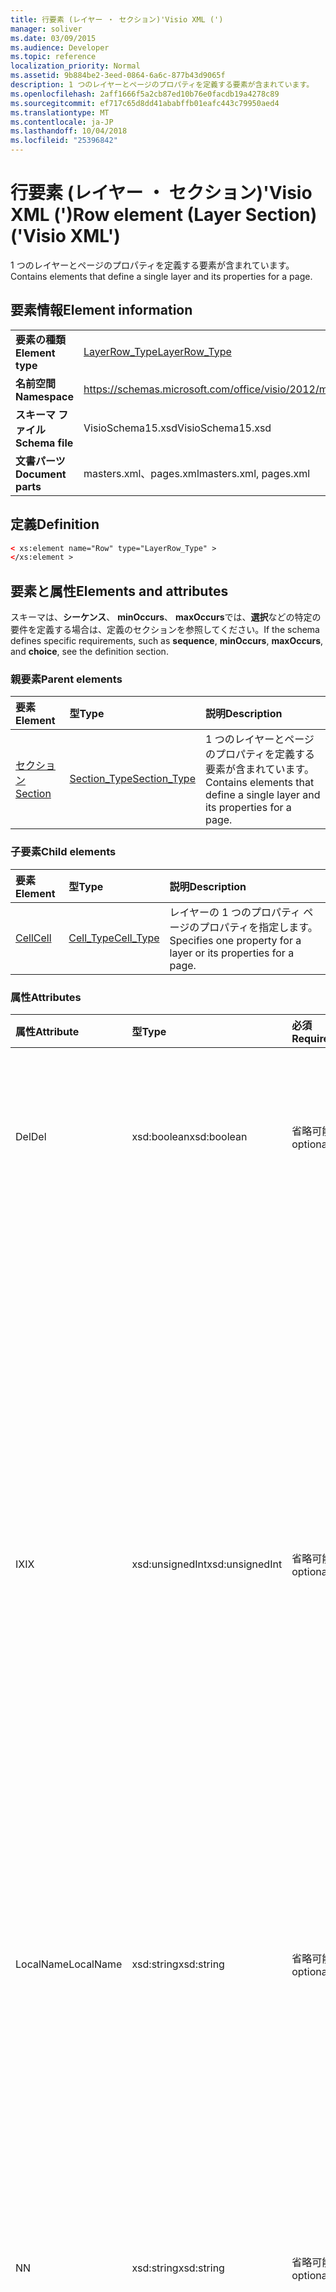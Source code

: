 ```yaml
---
title: 行要素 (レイヤー ・ セクション)'Visio XML (')
manager: soliver
ms.date: 03/09/2015
ms.audience: Developer
ms.topic: reference
localization_priority: Normal
ms.assetid: 9b884be2-3eed-0864-6a6c-877b43d9065f
description: 1 つのレイヤーとページのプロパティを定義する要素が含まれています。
ms.openlocfilehash: 2aff1666f5a2cb87ed10b76e0facdb19a4278c89
ms.sourcegitcommit: ef717c65d8dd41ababffb01eafc443c79950aed4
ms.translationtype: MT
ms.contentlocale: ja-JP
ms.lasthandoff: 10/04/2018
ms.locfileid: "25396842"
---
```

# <a name="row-element-layer-section-visio-xml"></a><span data-ttu-id="e2f96-103">行要素 (レイヤー ・ セクション)'Visio XML (')</span><span class="sxs-lookup"><span data-stu-id="e2f96-103">Row element (Layer Section) ('Visio XML')</span></span>

<span data-ttu-id="e2f96-104">1 つのレイヤーとページのプロパティを定義する要素が含まれています。</span><span class="sxs-lookup"><span data-stu-id="e2f96-104">Contains elements that define a single layer and its properties for a page.</span></span>
  
## <a name="element-information"></a><span data-ttu-id="e2f96-105">要素情報</span><span class="sxs-lookup"><span data-stu-id="e2f96-105">Element information</span></span>

|||
|:-----|:-----|
|<span data-ttu-id="e2f96-106">**要素の種類**</span><span class="sxs-lookup"><span data-stu-id="e2f96-106">**Element type**</span></span> <br/> |[<span data-ttu-id="e2f96-107">LayerRow_Type</span><span class="sxs-lookup"><span data-stu-id="e2f96-107">LayerRow_Type</span></span>](layerrow_type-complextypevisio-xml.md) <br/> |
|<span data-ttu-id="e2f96-108">**名前空間**</span><span class="sxs-lookup"><span data-stu-id="e2f96-108">**Namespace**</span></span> <br/> |https://schemas.microsoft.com/office/visio/2012/main  <br/> |
|<span data-ttu-id="e2f96-109">**スキーマ ファイル**</span><span class="sxs-lookup"><span data-stu-id="e2f96-109">**Schema file**</span></span> <br/> |<span data-ttu-id="e2f96-110">VisioSchema15.xsd</span><span class="sxs-lookup"><span data-stu-id="e2f96-110">VisioSchema15.xsd</span></span>  <br/> |
|<span data-ttu-id="e2f96-111">**文書パーツ**</span><span class="sxs-lookup"><span data-stu-id="e2f96-111">**Document parts**</span></span> <br/> |<span data-ttu-id="e2f96-112">masters.xml、pages.xml</span><span class="sxs-lookup"><span data-stu-id="e2f96-112">masters.xml, pages.xml</span></span>  <br/> |
   
## <a name="definition"></a><span data-ttu-id="e2f96-113">定義</span><span class="sxs-lookup"><span data-stu-id="e2f96-113">Definition</span></span>

```XML
< xs:element name="Row" type="LayerRow_Type" >
</xs:element >
```

## <a name="elements-and-attributes"></a><span data-ttu-id="e2f96-114">要素と属性</span><span class="sxs-lookup"><span data-stu-id="e2f96-114">Elements and attributes</span></span>

<span data-ttu-id="e2f96-115">スキーマは、**シーケンス**、 **minOccurs**、 **maxOccurs**では、**選択**などの特定の要件を定義する場合は、定義のセクションを参照してください。</span><span class="sxs-lookup"><span data-stu-id="e2f96-115">If the schema defines specific requirements, such as **sequence**, **minOccurs**, **maxOccurs**, and **choice**, see the definition section.</span></span> 
  
### <a name="parent-elements"></a><span data-ttu-id="e2f96-116">親要素</span><span class="sxs-lookup"><span data-stu-id="e2f96-116">Parent elements</span></span>

|<span data-ttu-id="e2f96-117">**要素**</span><span class="sxs-lookup"><span data-stu-id="e2f96-117">**Element**</span></span>|<span data-ttu-id="e2f96-118">**型**</span><span class="sxs-lookup"><span data-stu-id="e2f96-118">**Type**</span></span>|<span data-ttu-id="e2f96-119">**説明**</span><span class="sxs-lookup"><span data-stu-id="e2f96-119">**Description**</span></span>|
|:-----|:-----|:-----|
|[<span data-ttu-id="e2f96-120">セクション</span><span class="sxs-lookup"><span data-stu-id="e2f96-120">Section</span></span>](section-element-sheet_type-complextypevisio-xml.md) <br/> |[<span data-ttu-id="e2f96-121">Section_Type</span><span class="sxs-lookup"><span data-stu-id="e2f96-121">Section_Type</span></span>](section_type-complextypevisio-xml.md) <br/> |<span data-ttu-id="e2f96-122">1 つのレイヤーとページのプロパティを定義する要素が含まれています。</span><span class="sxs-lookup"><span data-stu-id="e2f96-122">Contains elements that define a single layer and its properties for a page.</span></span>  <br/> |
   
### <a name="child-elements"></a><span data-ttu-id="e2f96-123">子要素</span><span class="sxs-lookup"><span data-stu-id="e2f96-123">Child elements</span></span>

|<span data-ttu-id="e2f96-124">**要素**</span><span class="sxs-lookup"><span data-stu-id="e2f96-124">**Element**</span></span>|<span data-ttu-id="e2f96-125">**型**</span><span class="sxs-lookup"><span data-stu-id="e2f96-125">**Type**</span></span>|<span data-ttu-id="e2f96-126">**説明**</span><span class="sxs-lookup"><span data-stu-id="e2f96-126">**Description**</span></span>|
|:-----|:-----|:-----|
|[<span data-ttu-id="e2f96-127">Cell</span><span class="sxs-lookup"><span data-stu-id="e2f96-127">Cell</span></span>](cell-element-layer-sectionvisio-xml.md) <br/> |[<span data-ttu-id="e2f96-128">Cell_Type</span><span class="sxs-lookup"><span data-stu-id="e2f96-128">Cell_Type</span></span>](cell_type-complextypevisio-xml.md) <br/> |<span data-ttu-id="e2f96-129">レイヤーの 1 つのプロパティ ページのプロパティを指定します。</span><span class="sxs-lookup"><span data-stu-id="e2f96-129">Specifies one property for a layer or its properties for a page.</span></span>  <br/> |
   
### <a name="attributes"></a><span data-ttu-id="e2f96-130">属性</span><span class="sxs-lookup"><span data-stu-id="e2f96-130">Attributes</span></span>

|<span data-ttu-id="e2f96-131">**属性**</span><span class="sxs-lookup"><span data-stu-id="e2f96-131">**Attribute**</span></span>|<span data-ttu-id="e2f96-132">**型**</span><span class="sxs-lookup"><span data-stu-id="e2f96-132">**Type**</span></span>|<span data-ttu-id="e2f96-133">**必須**</span><span class="sxs-lookup"><span data-stu-id="e2f96-133">**Required**</span></span>|<span data-ttu-id="e2f96-134">**説明**</span><span class="sxs-lookup"><span data-stu-id="e2f96-134">**Description**</span></span>|<span data-ttu-id="e2f96-135">**使用可能な値**</span><span class="sxs-lookup"><span data-stu-id="e2f96-135">**Possible values**</span></span>|
|:-----|:-----|:-----|:-----|:-----|
|<span data-ttu-id="e2f96-136">Del</span><span class="sxs-lookup"><span data-stu-id="e2f96-136">Del</span></span>  <br/> |<span data-ttu-id="e2f96-137">xsd:boolean</span><span class="sxs-lookup"><span data-stu-id="e2f96-137">xsd:boolean</span></span>  <br/> |<span data-ttu-id="e2f96-138">省略可能</span><span class="sxs-lookup"><span data-stu-id="e2f96-138">optional</span></span>  <br/> |<span data-ttu-id="e2f96-139">マスター シェイプから継承される行が削除されたかどうかを指定します。</span><span class="sxs-lookup"><span data-stu-id="e2f96-139">Specifies whether a row that would otherwise be inherited from a master shape has been deleted.</span></span>  <br/> |<span data-ttu-id="e2f96-140">Xsd:boolean の値を入力します。</span><span class="sxs-lookup"><span data-stu-id="e2f96-140">Values of the xsd:boolean type.</span></span>  <br/> |
|<span data-ttu-id="e2f96-141">IX</span><span class="sxs-lookup"><span data-stu-id="e2f96-141">IX</span></span>  <br/> |<span data-ttu-id="e2f96-142">xsd:unsignedInt</span><span class="sxs-lookup"><span data-stu-id="e2f96-142">xsd:unsignedInt</span></span>  <br/> |<span data-ttu-id="e2f96-143">省略可能</span><span class="sxs-lookup"><span data-stu-id="e2f96-143">optional</span></span>  <br/> |<span data-ttu-id="e2f96-144">1 から始まる行の識別子を指定します。</span><span class="sxs-lookup"><span data-stu-id="e2f96-144">Specifies the one-based identifier for the row.</span></span> <span data-ttu-id="e2f96-145">特有である必要があり、同じセクションの他の識別子を超える。IX 属性は、文字、接続、フィールド、FillGradient、ジオメトリ、レイヤー、LineGradient、段落、校閲者、自由、およびタブのセクションでのみ使用します。</span><span class="sxs-lookup"><span data-stu-id="e2f96-145">It should be unqiue and greater than other identifiers in the same section.The IX attribute is only used for the Character, Connection, Field, FillGradient, Geometry, Layer, LineGradient, Paragraph, Reviewer, Scratch, and Tabs sections.</span></span> <span data-ttu-id="e2f96-146">行は、IX または N の属性の 1 つだけ配置できます。</span><span class="sxs-lookup"><span data-stu-id="e2f96-146">A row can only have one of the IX or N attributes.</span></span>  <br/> |<span data-ttu-id="e2f96-147">Xsd:unsignedInt の値を入力します。</span><span class="sxs-lookup"><span data-stu-id="e2f96-147">Values of the xsd:unsignedInt type.</span></span>  <br/> |
|<span data-ttu-id="e2f96-148">LocalName</span><span class="sxs-lookup"><span data-stu-id="e2f96-148">LocalName</span></span>  <br/> |<span data-ttu-id="e2f96-149">xsd:string</span><span class="sxs-lookup"><span data-stu-id="e2f96-149">xsd:string</span></span>  <br/> |<span data-ttu-id="e2f96-150">省略可能</span><span class="sxs-lookup"><span data-stu-id="e2f96-150">optional</span></span>  <br/> |<span data-ttu-id="e2f96-151">行の一意の言語に依存する名前を指定します。</span><span class="sxs-lookup"><span data-stu-id="e2f96-151">Specifies the unique language-dependent name of the row.</span></span>  <br/> |<span data-ttu-id="e2f96-152">Xsd:string の値を入力します。</span><span class="sxs-lookup"><span data-stu-id="e2f96-152">Values of the xsd:string type.</span></span>  <br/> |
|<span data-ttu-id="e2f96-153">N</span><span class="sxs-lookup"><span data-stu-id="e2f96-153">N</span></span>  <br/> |<span data-ttu-id="e2f96-154">xsd:string</span><span class="sxs-lookup"><span data-stu-id="e2f96-154">xsd:string</span></span>  <br/> |<span data-ttu-id="e2f96-155">省略可能</span><span class="sxs-lookup"><span data-stu-id="e2f96-155">optional</span></span>  <br/> |<span data-ttu-id="e2f96-156">行の一意の言語に依存しない名前を指定します。N 属性は、ユーザー、プロパティ、動作、コントロール、接続、ハイパーリンク、および ActionTag のセクションでのみ使用します。</span><span class="sxs-lookup"><span data-stu-id="e2f96-156">Specifies the unique language-independent name of the row.The N attribute is only used for the User, Property, Actions, Control, Connection, Hyperlink, and ActionTag sections.</span></span> <span data-ttu-id="e2f96-157">行は、IX または N の属性の 1 つだけ配置できます。</span><span class="sxs-lookup"><span data-stu-id="e2f96-157">A row can only have one of the IX or N attributes.</span></span>  <br/> |<span data-ttu-id="e2f96-158">Xsd:string の値を入力します。</span><span class="sxs-lookup"><span data-stu-id="e2f96-158">Values of the xsd:string type.</span></span>  <br/> |
|<span data-ttu-id="e2f96-159">SV 要素</span><span class="sxs-lookup"><span data-stu-id="e2f96-159">T</span></span>  <br/> |<span data-ttu-id="e2f96-160">xsd:string</span><span class="sxs-lookup"><span data-stu-id="e2f96-160">xsd:string</span></span>  <br/> |<span data-ttu-id="e2f96-161">省略可能</span><span class="sxs-lookup"><span data-stu-id="e2f96-161">optional</span></span>  <br/> |<span data-ttu-id="e2f96-162">行によって表され、ジオメトリの視覚エフェクトで使用される幾何学的なパスの種類を指定します。</span><span class="sxs-lookup"><span data-stu-id="e2f96-162">Specifies the type of the geometric path represented by the row and used in geometry visualization.</span></span> <span data-ttu-id="e2f96-163">T 属性は、[Geometry] セクションでのみ使用します。</span><span class="sxs-lookup"><span data-stu-id="e2f96-163">The T attribute is only used for the Geometry section.</span></span>  <br/> |<span data-ttu-id="e2f96-164">Xsd:string の値を入力します。</span><span class="sxs-lookup"><span data-stu-id="e2f96-164">Values of the xsd:string type.</span></span>  <br/> |
   

